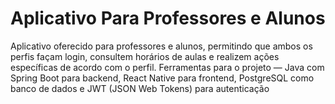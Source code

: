 # Aplicativo Para Professores e Alunos
 Aplicativo oferecido para professores e alunos, permitindo que ambos os perfis façam login, consultem horários de aulas e realizem ações específicas de acordo com o perfil.  Ferramentas para o projeto — Java com Spring Boot para backend, React Native para frontend, PostgreSQL como banco de dados e JWT (JSON Web Tokens) para autenticação
